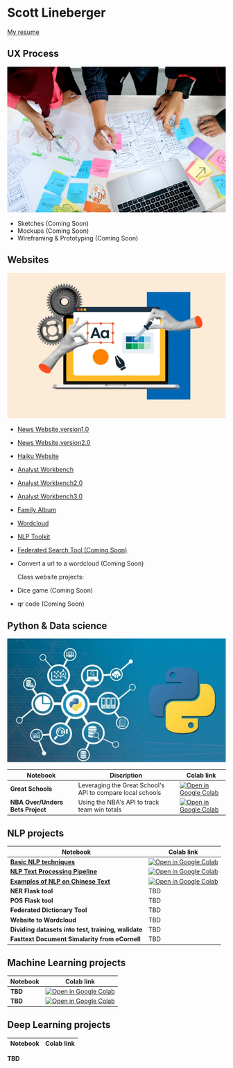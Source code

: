 # Scott Lineberger
[My resume](https://github.com/matsunagateitoku/Portfolio/blob/main/websites/Future%20Resume%20.pdf)

## UX Process
![## UX Process](./images/ux-indonesia-qC2n6RQU4Vw-unsplash.jpg)
- Sketches (Coming Soon)
- Mockups (Coming Soon)
- Wireframing & Prototyping (Coming Soon)
  
## Websites
![## UX Process](./images/free-website-builder.webp)

- [News Website,version1.0](https://matsunagateitoku.github.io/news/)
- [News Website,version2.0](https://matsunagateitoku.github.io/STDP_News/)
- [Haiku Website](https://matsunagateitoku.github.io/Haiku-Website/)
- [Analyst Workbench](https://matsunagateitoku.github.io/Portfolio/websites/awb/awb.html)
- [Analyst Workbench2.0](https://matsunagateitoku.github.io/Portfolio/websites/awb/awb2.html)
- [Analyst Workbench3.0](https://matsunagateitoku.github.io/Portfolio/websites/awb/awb4.html)
- [Family Album](https://matsunagateitoku.github.io/family/)
- [Wordcloud](https://matsunagateitoku.github.io/news/wordcloud.html?)
- [NLP Toolkit](https://dolphin-app-kjvwi.ondigitalocean.app/)
- [Federated Search Tool (Coming Soon)](https://matsunagateitoku.github.io/Portfolio/websites/fed_search.html)
- Convert a url to a wordcloud (Coming Soon)
  
  Class website projects:
- Dice game (Coming Soon)
- qr code (Coming Soon)

## Python & Data science 
![## UX Process](./images/small.jpg)
  
| Notebook          |         Discription                                | Colab link    |
|-------------------|----------------------------------------------|------|
| **Great Schools**   | Leveraging the Great School's API to compare local schools      |                [![Open in Google Colab](https://colab.research.google.com/assets/colab-badge.svg)](https://colab.research.google.com/github/matsunagateitoku/Portfolio/blob/main/notebooks/GS.ipynb)                     |
| **NBA Over/Unders Bets Project**     | Using the NBA's API to track team win totals  |[![Open in Google Colab](https://colab.research.google.com/assets/colab-badge.svg)](https://colab.research.google.com/github/matsunagateitoku/Portfolio/blob/main/notebooks/NBA_OU.ipynb)                     |




## NLP projects

| Notebook          | Colab link                                  |
|-------------------|----------------------------------------------|
| **[Basic NLP techniques](https://github.com/matsunagateitoku/Portfolio/blob/main/notebooks/VISTA%20Vision.ipynb)**     |  [![Open in Google Colab](https://colab.research.google.com/assets/colab-badge.svg)](https://colab.research.google.com/github/matsunagateitoku/Portfolio/blob/main/notebooks/VISTA%20Vision.ipynb)                     |
| **[NLP Text Processing Pipeline](https://nbviewer.org/github/matsunagateitoku/Portfolio/blob/main/Text%20preprocessing%20pipeline%20%281%29.ipynb)**     | [![Open in Google Colab](https://colab.research.google.com/assets/colab-badge.svg)](https://colab.research.google.com/github/matsunagateitoku/Portfolio/blob/main/notebooks/Text%20preprocessing%20pipeline%20%281%29.ipynb)                      |
| **[Examples of NLP on Chinese Text](https://github.com/matsunagateitoku/Portfolio/blob/main/notebooks/Chinese%20Vista%20Vision%20for%20export.ipynb)**     | [![Open in Google Colab](https://colab.research.google.com/assets/colab-badge.svg)](https://colab.research.google.com/github/matsunagateitoku/Portfolio/blob/main/notebooks/Chinese%20Vista%20Vision%20for%20export.ipynb)                        |
| **NER Flask tool**     | TBD 
| **POS Flask tool**     | TBD 
| **Federated Dictionary Tool**     | TBD                 |
| **Website to Wordcloud**     | TBD                 |
| **Dividing datasets into test, training, walidate**     | TBD                     |
| **Fasttext Document Simalarity from eCornell**     | TBD                    |



    
## Machine Learning projects
| Notebook          | Colab link                                  |
|-------------------|----------------------------------------------|
| **TBD**                              |  [![Open in Google Colab](https://colab.research.google.com/assets/colab-badge.svg)](https://colab.research.google.com/github/matsunagateitoku/Portfolio/blob/main/notebooks/VISTA%20Vision.ipynb)                     |
| **TBD**     | [![Open in Google Colab](https://colab.research.google.com/assets/colab-badge.svg)](https://colab.research.google.com/github/matsunagateitoku/Portfolio/blob/main/notebooks/Text%20preprocessing%20pipeline%20%281%29.ipynb)                      |


## Deep Learning  projects
| Notebook          | Colab link                                  |
|-------------------|----------------------------------------------|
**TBD** 




